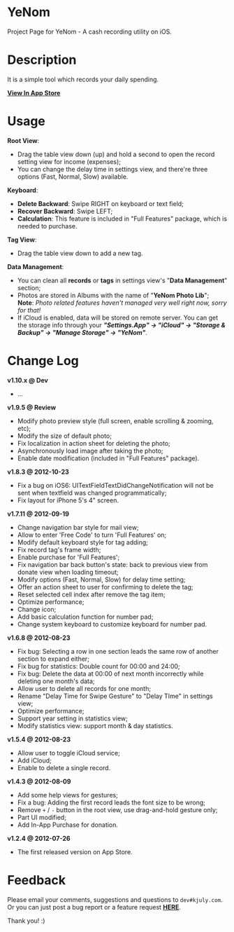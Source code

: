 YeNom
=====

Project Page for YeNom - A cash recording utility on iOS.

# Description

It is a simple tool which records your daily spending.

[__View In App Store__](http://itunes.apple.com/us/app/yenom/id543028543?ls=1&mt=8)

# Usage

__Root View__:

  - Drag the table view down (up) and hold a second to open the record setting view for income (expenses);
  - You can change the delay time in settings view, and there're three options (Fast, Normal, Slow) available.

__Keyboard__:

  - __Delete Backward__: Swipe RIGHT on keyboard or text field;
  - __Recover Backward__: Swipe LEFT;
  - __Calculation__: This feature is included in "Full Features" package, which is needed to purchase.

__Tag View__:

  - Drag the table view down to add a new tag.

__Data Management__:  

  - You can clean all __records__ or __tags__ in settings view's "__Data Management__" section;  
  - Photos are stored in Albums with the name of "__YeNom Photo Lib__";  
**Note**: _Photo related features haven't managed very well right now, sorry for that!_  
  - If iCloud is enabled, data will be stored on remote server. You can get the storage info through your ___"Settings.App" -> "iCloud" -> "Storage & Backup" -> "Manage Storage" -> "YeNom"___.

# Change Log

__v1.10.x @ Dev__

  - ...

__v1.9.5 @ Review__

  - Modify photo preview style (full screen, enable scrolling & zooming, etc);
  - Modify the size of default photo;
  - Fix localization in action sheet for deleting the photo;
  - Asynchronously load image after taking the photo;
  - Enable date modification (included in "Full Features" package).

__v1.8.3 @ 2012-10-23__

  - Fix a bug on iOS6: UITextFieldTextDidChangeNotification will not be sent when textfield was changed programmatically;
  - Fix layout for iPhone 5's 4" screen.

__v1.7.11 @ 2012-09-19__

  - Change navigation bar style for mail view;
  - Allow to enter 'Free Code' to turn 'Full Features' on;
  - Modify default keyboard style for tag adding;
  - Fix record tag's frame width;
  - Enable purchase for 'Full Features';
  - Fix navigation bar back button's state: back to previous view from donate view when loading timeout;
  - Modify options (Fast, Normal, Slow) for delay time setting;
  - Offer an action sheet to user for confirming to delete the tag;
  - Reset selected cell index after remove the tag item;
  - Optimize performance;
  - Change icon;
  - Add basic calculation function for number pad;
  - Change system keyboard to customize keyboard for number pad.

__v1.6.8 @ 2012-08-23__

  - Fix bug: Selecting a row in one section leads the same row of another section to expand either;
  - Fix bug for statistics: Double count for 00:00 and 24:00;
  - Fix bug: Delete the data at 00:00 of next month incorrectly while deleting one month's data;
  - Allow user to delete all records for one month; 
  - Rename "Delay Time for Swipe Gesture" to "Delay TIme" in settings view;
  - Optimize performance;
  - Support year setting in statistics view;
  - Modify statistics view: support month & day statistics.

__v1.5.4 @ 2012-08-23__

  - Allow user to toggle iCloud service;
  - Add iCloud;
  - Enable to delete a single record.

__v1.4.3 @ 2012-08-09__

  - Add some help views for gestures;
  - Fix a bug: Adding the first record leads the font size to be wrong;
  - Remove `+` / `-` button in the root view, use drag-and-hold gesture only;
  - Part UI modified;
  - Add In-App Purchase for donation.

__v1.2.4 @ 2012-07-26__

  - The first released version on App Store.

# Feedback

Please email your comments, suggestions and questions to `dev#kjuly.com`.  
Or you can just post a bug report or a feature request [__HERE__](https://github.com/Kjuly/YeNom/issues/new).

Thank you! :)

